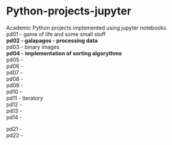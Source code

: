 # Python-projects-jupyter
Academic Python projects implemented using jupyter notebooks </br>
pd01 - game of life and some small stuff  
<b>pd02 - galapagos - processing data</b>  
pd03 - binary images  
<b>pd04 - implementation of sorting algorythms</b>  
pd05 -   
pd06 -   
pd07 -   
pd08 -   
pd09 -   
pd10 -   
pd11 - iteratory  
pd12 -   
pd13 -   
pd14 -   
  
pd21 -  
pd22 -  

